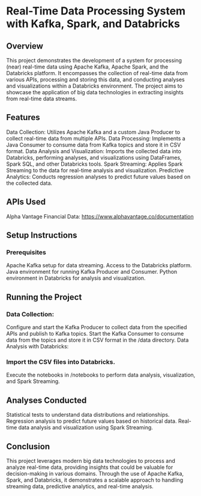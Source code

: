 # Real-Time Data Processing System with Kafka, Spark, and Databricks
## Overview
This project demonstrates the development of a system for processing (near) real-time data using Apache Kafka, Apache Spark, and the Databricks platform. It encompasses the collection of real-time data from various APIs, processing and storing this data, and conducting analyses and visualizations within a Databricks environment. The project aims to showcase the application of big data technologies in extracting insights from real-time data streams.

## Features
Data Collection: Utilizes Apache Kafka and a custom Java Producer to collect real-time data from multiple APIs.
Data Processing: Implements a Java Consumer to consume data from Kafka topics and store it in CSV format.
Data Analysis and Visualization: Imports the collected data into Databricks, performing analyses, and visualizations using DataFrames, Spark SQL, and other Databricks tools.
Spark Streaming: Applies Spark Streaming to the data for real-time analysis and visualization.
Predictive Analytics: Conducts regression analyses to predict future values based on the collected data.

## APIs Used
Alpha Vantage Financial Data: https://www.alphavantage.co/documentation

## Setup Instructions
### Prerequisites
Apache Kafka setup for data streaming.
Access to the Databricks platform.
Java environment for running Kafka Producer and Consumer.
Python environment in Databricks for analysis and visualization.

## Running the Project

### Data Collection:

Configure and start the Kafka Producer to collect data from the specified APIs and publish to Kafka topics.
Start the Kafka Consumer to consume data from the topics and store it in CSV format in the /data directory.
Data Analysis with Databricks:

### Import the CSV files into Databricks.
Execute the notebooks in /notebooks to perform data analysis, visualization, and Spark Streaming.

## Analyses Conducted
Statistical tests to understand data distributions and relationships.
Regression analysis to predict future values based on historical data.
Real-time data analysis and visualization using Spark Streaming.


## Conclusion
This project leverages modern big data technologies to process and analyze real-time data, providing insights that could be valuable for decision-making in various domains. Through the use of Apache Kafka, Spark, and Databricks, it demonstrates a scalable approach to handling streaming data, predictive analytics, and real-time analysis.
